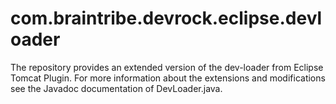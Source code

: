 # com.braintribe.devrock.eclipse.devloader
The repository provides an extended version of the dev-loader from Eclipse Tomcat Plugin.
For more information about the extensions and modifications see the Javadoc documentation of DevLoader.java.
